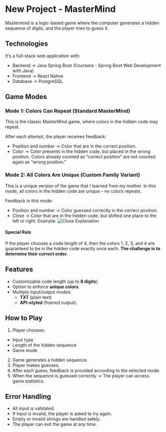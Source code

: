 # New Project - MasterMind
Mastermind is a logic-based game where the computer generates a hidden sequence of digits, and the player tries to guess it.  

## Technologies
It's a full-stack web application with:
 - Backend → Java Spring Boot (Coursera - Spring Boot Web Development with Java)
 - Frontend → React Native 
 - Database → PostgreSQL 

## Game Modes
 ### Mode 1: Colors Can Repeat (Standard MasterMind)
 This is the classic MasterMind game, where colors in the hidden code may repeat.
 
 After each attempt, the player receives feedback:
 - Position and number → Color that are in the correct position.
 - Color → Color presents in the hidden code, but placed in the wrong position.
 Colors already counted as “correct position” are not counted again as “wrong position.”

 ### Mode 2: All Colors Are Unique (Custom Family Variant)
 This is a unique version of the game that I learned from my mother.
 In this mode, all colors in the hidden code are unique – no colors repeats.
 
 Feedback in this mode:
 - Position and number → Color guessed correctly in the correct position.
 - Close → Color that are in the hidden code, but shifted one place to the left or right.
 Example:
 ![Close Explanation](assets/close.png)
 #### Special Rule
 If the player chooses a code length of 4, then the colors 1, 2, 3, and 4 are guaranteed to be in the hidden code exactly once each.
 **The challenge is to determine their correct order.**

## Features
 - Customizable code length (up to **8 digits**).
 - Option to enforce **unique colors**.
 - Multiple input/output modes:
   - **TXT** (plain text)
   - **API-styled** (framed output).

## How to Play
 1. Player chooses:
 - Input type
 - Length of the hidden sequence
 - Game mode
 2. Game generates a hidden sequence.
 3. Player makes guesses.
 4. After each guess, feedback is provided according to the selected mode.
 5. When the sequence is guessed correctly → The player can access game statistics.

## Error Handling
 - All input is validated.
 - If input is invalid, the player is asked to try again.
 - Empty or invalid strings are handled safely.
 - The player can exit the game at any time.